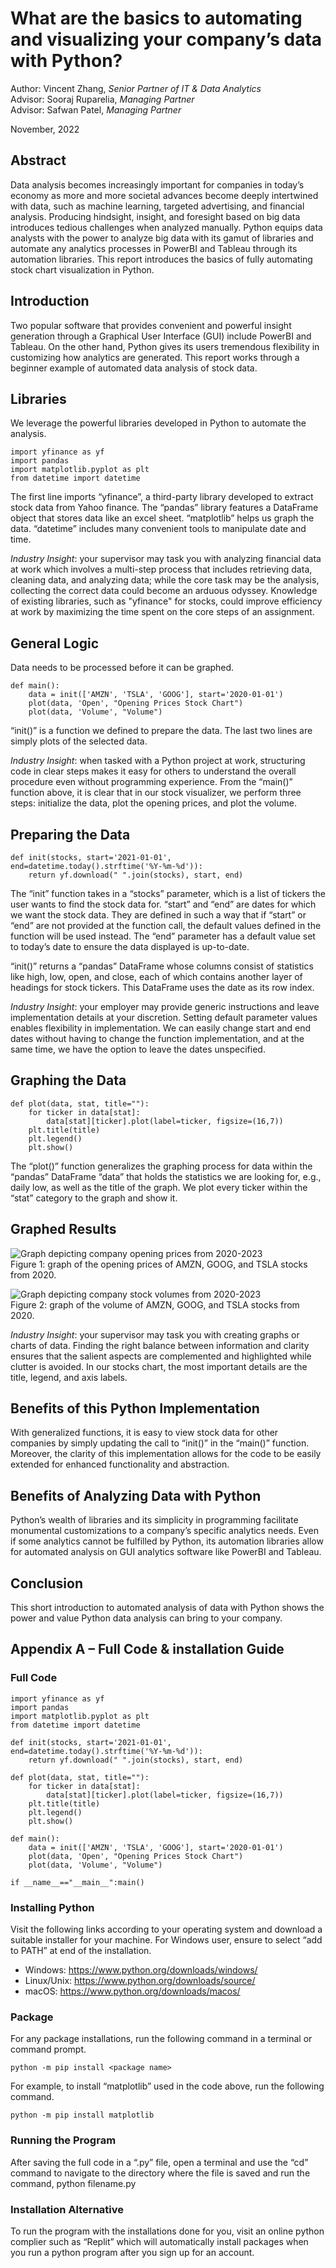 # What are the basics to automating and visualizing your company’s data with Python?

Author: Vincent Zhang, *Senior Partner of IT & Data Analytics* <br/>
Advisor: Sooraj Ruparelia, *Managing Partner* <br/>
Advisor: Safwan Patel, *Managing Partner* <br/>

November, 2022<br/>

## Abstract

Data analysis becomes increasingly important for companies in today’s economy as more and more societal advances become deeply intertwined with data, such as machine learning, targeted advertising, and financial analysis. Producing hindsight, insight, and foresight based on big data introduces tedious challenges when analyzed manually. Python equips data analysts with the power to analyze big data with its gamut of libraries and automate any analytics processes in PowerBI and Tableau through its automation libraries. This report introduces the basics of fully automating stock chart visualization in Python.

## Introduction

Two popular software that provides convenient and powerful insight generation through a Graphical User Interface (GUI) include PowerBI and Tableau. On the other hand, Python gives its users tremendous flexibility in customizing how analytics are generated. This report works through a beginner example of automated data analysis of stock data.

## Libraries

We leverage the powerful libraries developed in Python to automate the analysis.

```
import yfinance as yf
import pandas
import matplotlib.pyplot as plt
from datetime import datetime
```

The first line imports “yfinance”, a third-party library developed to extract stock data from Yahoo finance. The “pandas” library features a DataFrame object that stores data like an excel sheet. “matplotlib” helps us graph the data. “datetime” includes many convenient tools to manipulate date and time.

*Industry Insight*: your supervisor may task you with analyzing financial data at work which involves a multi-step process that includes retrieving data, cleaning data, and analyzing data; while the core task may be the analysis, collecting the correct data could become an arduous odyssey. Knowledge of existing libraries, such as "yfinance" for stocks, could improve efficiency at work by maximizing the time spent on the core steps of an assignment.

## General Logic

Data needs to be processed before it can be graphed.

```
def main():
    data = init(['AMZN', 'TSLA', 'GOOG'], start='2020-01-01')
    plot(data, 'Open', "Opening Prices Stock Chart")
    plot(data, 'Volume', "Volume")
```

“init()” is a function we defined to prepare the data. The last two lines are simply plots of the selected data.

*Industry Insight*: when tasked with a Python project at work, structuring code in clear steps makes it easy for others to understand the overall procedure even without programming experience. From the “main()” function above, it is clear that in our stock visualizer, we perform three steps: initialize the data, plot the opening prices, and plot the volume.

## Preparing the Data

```
def init(stocks, start='2021-01-01', end=datetime.today().strftime('%Y-%m-%d')):
    return yf.download(" ".join(stocks), start, end)
```

The “init” function takes in a “stocks” parameter, which is a list of tickers the user wants to find the stock data for. “start” and “end” are dates for which we want the stock data. They are defined in such a way that if “start” or “end” are not provided at the function call, the default values defined in the function will be used instead. The “end” parameter has a default value set to today’s date to ensure the data displayed is up-to-date.

“init()” returns a “pandas” DataFrame whose columns consist of statistics like high, low, open, and close, each of which contains another layer of headings for stock tickers. This DataFrame uses the date as its row index.

*Industry Insight*: your employer may provide generic instructions and leave implementation details at your discretion. Setting default parameter values enables flexibility in implementation. We can easily change start and end dates without having to change the function implementation, and at the same time, we have the option to leave the dates unspecified.

## Graphing the Data

```
def plot(data, stat, title=""):
    for ticker in data[stat]:
        data[stat][ticker].plot(label=ticker, figsize=(16,7))
    plt.title(title)
    plt.legend()
    plt.show()
```

The “plot()” function generalizes the graphing process for data within the “pandas” DataFrame “data” that holds the statistics we are looking for, e.g., daily low, as well as the title of the graph. We plot every ticker within the “stat” category to the graph and show it.

## Graphed Results

![Graph depicting company opening prices from 2020-2023](/Research%20Articles/Data%20Opening%20Prices.png)  
Figure 1: graph of the opening prices of AMZN, GOOG, and TSLA stocks from 2020.

![Graph depicting company stock volumes from 2020-2023](/Research%20Articles/Data%20Stock%20Volume.png)  
Figure 2: graph of the volume of AMZN, GOOG, and TSLA stocks from 2020.

*Industry Insight*: your supervisor may task you with creating graphs or charts of data. Finding the right balance between information and clarity ensures that the salient aspects are complemented and highlighted while clutter is avoided. In our stocks chart, the most important details are the title, legend, and axis labels.

## Benefits of this Python Implementation

With generalized functions, it is easy to view stock data for other companies by simply updating the call to “init()” in the “main()” function. Moreover, the clarity of this implementation allows for the code to be easily extended for enhanced functionality and abstraction.

## Benefits of Analyzing Data with Python

Python’s wealth of libraries and its simplicity in programming facilitate monumental customizations to a company’s specific analytics needs. Even if some analytics cannot be fulfilled by Python, its automation libraries allow for automated analysis on GUI analytics software like PowerBI and Tableau.

## Conclusion

This short introduction to automated analysis of data with Python shows the power and value Python data analysis can bring to your company.

## Appendix A – Full Code & installation Guide

### Full Code

```
import yfinance as yf
import pandas
import matplotlib.pyplot as plt
from datetime import datetime

def init(stocks, start='2021-01-01', end=datetime.today().strftime('%Y-%m-%d')):
    return yf.download(" ".join(stocks), start, end)

def plot(data, stat, title=""):
    for ticker in data[stat]:
        data[stat][ticker].plot(label=ticker, figsize=(16,7))
    plt.title(title)
    plt.legend()
    plt.show()

def main():
    data = init(['AMZN', 'TSLA', 'GOOG'], start='2020-01-01')
    plot(data, 'Open', "Opening Prices Stock Chart")
    plot(data, 'Volume', "Volume")

if __name__=="__main__":main()
```

### Installing Python

Visit the following links according to your operating system and download a suitable installer for your machine. For Windows user, ensure to select “add to PATH” at end of the installation.  
- Windows: https://www.python.org/downloads/windows/
- Linux/Unix: https://www.python.org/downloads/source/
- macOS: https://www.python.org/downloads/macos/

### Package 

For any package installations, run the following command in a terminal or command prompt.

```
python -m pip install <package name>
```

For example, to install “matplotlib” used in the code above, run the following command.

```
python -m pip install matplotlib
```

### Running the Program

After saving the full code in a “.py” file, open a terminal and use the “cd” command to navigate to the directory where the file is saved and run the command, python filename.py

### Installation Alternative

To run the program with the installations done for you, visit an online python complier such as “Replit” which will automatically install packages when you run a python program after you sign up for an account.